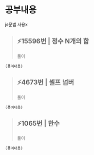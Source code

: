 # 공부내용 

js문법 사용x

> ⚡15596번 | 정수 N개의 합
> ------------
>  풀이
```
(풀이내용)
```

> ⚡4673번 | 셀프 넘버
> ------------
>  풀이
```
(풀이내용)
```

> ⚡1065번 | 한수
> ------------
>  풀이
```
(풀이내용)
```